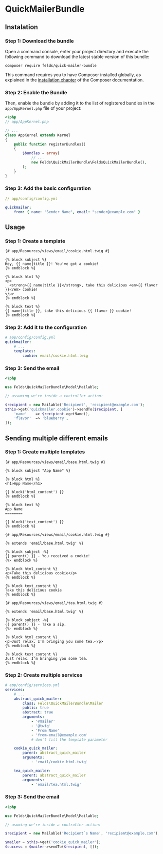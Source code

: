 QuickMailerBundle
=================


## Instalation

### Step 1: Download the bundle

Open a command console, enter your project directory and execute the
following command to download the latest stable version of this bundle:

```console
composer require felds/quick-mailer-bundle
```

This command requires you to have Composer installed globally, as explained
in the [installation chapter](https://getcomposer.org/doc/00-intro.md)
of the Composer documentation.

### Step 2: Enable the Bundle

Then, enable the bundle by adding it to the list of registered bundles
in the `app/AppKernel.php` file of your project:

```php
<?php
// app/AppKernel.php

// ...
class AppKernel extends Kernel
{
    public function registerBundles()
    {
        $bundles = array(
            // ...
            new Felds\QuickMailerBundle\FeldsQuickMailerBundle(),
        );
    }
}
```

### Step 3: Add the basic configuration

```yaml
// app/config/config.yml

quickmailer:
    from: { name: "Sender Name", email: "sender@example.com" }
```

## Usage

### Step 1: Create a template

```twig
{# app/Resources/views/email/cookie.html.twig #}

{% block subject %}
Hey, {{ name|title }}! You've got a cookie!
{% endblock %}

{% block html %}
<p>
  <strong>{{ name|title }}</strong>, take this delicious <em>{{ flavor }}</em> cookie!
</p>
{% endblock %}

{% block text %}
{{ name|title }}, take this delicious {{ flavor }} cookie!
{% endblock %}
```

### Step 2: Add it to the configuration

```yaml
# app/config/config.yml
quickmailer:
    # ...
    templates:
        cookie: email/cookie.html.twig
```

### Step 3: Send the email

```php
<?php

use Felds\QuickMailerBundle\Model\Mailable;

// assuming we're inside a controller action:

$recipient = new Mailable('Recipient', 'recipient@example.com');
$this->get('quickmailer.cookie')->sendTo($recipient, [
    'name'    => $recipient->getName(),
    'flavor'  => 'blueberry',
]);
```


## Sending multiple different emails


### Step 1: Create multiple templates

```twig
{# app/Resources/views/email/base.html.twig #}

{% block subject "App Name" %}

{% block html %}
<h1>App Name</h1>

{{ block('html_content') }}
{% endblock %}

{% block text %}
App Name
========

{{ block('text_content') }}
{% endblock %}
```

```twig
{# app/Resources/views/email/cookie.html.twig #}

{% extends 'email/base.html.twig' %}

{% block subject -%}
{{ parent() }} - You received a cookie!
{%- endblock %}

{% block html_content %}
<p>Take this delicious cookie</p>
{% endblock %}

{% block text_content %}
Take this delicious cookie
{% endblock %}
```

```twig
{# app/Resources/views/email/tea.html.twig #}

{% extends 'email/base.html.twig' %}

{% block subject -%}
{{ parent() }} - Take a sip.
{%- endblock %}

{% block html_content %}
<p>Just relax. I'm bringing you some tea.</p>
{% endblock %}

{% block text_content %}
Just relax. I'm bringing you some tea.
{% endblock %}
```


### Step 2: Create multiple services

```yaml
# app/config/services.yml
services:
    # ...
    abstract_quick_mailer:
        class: Felds\QuickMailerBundle\Mailer
        public: true
        abstract: true
        arguments:
            - '@mailer'
            - '@twig'
            - 'From Name'
            - 'from-email@example.com'
            # don't fill the template parameter

    cookie_quick_mailer:
        parent: abstract_quick_mailer
        arguments:
            - 'email/cookie.html.twig'

    tea_quick_mailer:
        parent: abstract_quick_mailer
        arguments:
            - 'email/tea.html.twig'
```

### Step 3: Send the email

```php
<?php

use Felds\QuickMailerBundle\Model\Mailable;

// asuming we're inside a controller action:

$recipient = new Mailable('Recipient`s Name', 'recipient@example.com');

$mailer = $this->get('cookie_quick_mailer');
$success = $mailer->sendTo($recipient, []);
```
